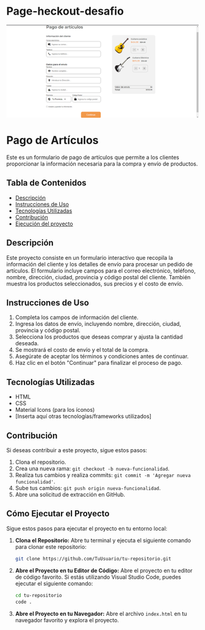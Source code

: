 # Page-heckout-desafio 
<img src="img/captura.png" alt="Pago de Artículos" class="producto-img"/>

# Pago de Artículos

Este es un formulario de pago de artículos que permite a los clientes proporcionar la información necesaria para la compra y envío de productos.

## Tabla de Contenidos

- [Descripción](#descripción)
- [Instrucciones de Uso](#instrucciones-de-uso)
- [Tecnologías Utilizadas](#tecnologías-utilizadas)
- [Contribución](#contribución)
- [Ejecución del proyecto](#cómo-Ejecutar-el-Proyecto)


## Descripción

Este proyecto consiste en un formulario interactivo que recopila la información del cliente y los detalles de envío para procesar un pedido de artículos. El formulario incluye campos para el correo electrónico, teléfono, nombre, dirección, ciudad, provincia y código postal del cliente. También muestra los productos seleccionados, sus precios y el costo de envío.


## Instrucciones de Uso

1. Completa los campos de información del cliente.
2. Ingresa los datos de envío, incluyendo nombre, dirección, ciudad, provincia y código postal.
3. Selecciona los productos que deseas comprar y ajusta la cantidad deseada.
4. Se mostrará el costo de envío y el total de la compra.
5. Asegúrate de aceptar los términos y condiciones antes de continuar.
6. Haz clic en el botón "Continuar" para finalizar el proceso de pago.

## Tecnologías Utilizadas

- HTML
- CSS
- Material Icons (para los íconos)
- [Inserta aquí otras tecnologías/frameworks utilizados]

## Contribución

Si deseas contribuir a este proyecto, sigue estos pasos:

1. Clona el repositorio.
2. Crea una nueva rama: `git checkout -b nueva-funcionalidad`.
3. Realiza tus cambios y realiza commits: `git commit -m 'Agregar nueva funcionalidad'`.
4. Sube tus cambios: `git push origin nueva-funcionalidad`.
5. Abre una solicitud de extracción en GitHub.

## Cómo Ejecutar el Proyecto

Sigue estos pasos para ejecutar el proyecto en tu entorno local:

1. **Clona el Repositorio:** Abre tu terminal y ejecuta el siguiente comando para clonar este repositorio:

   ```bash
   git clone https://github.com/TuUsuario/tu-repositorio.git
    ```
2. **Abre el Proyecto en tu Editor de Código:** Abre el proyecto en tu editor de código favorito. Si estás utilizando Visual Studio Code, puedes ejecutar el siguiente comando:

   ```bash
   cd tu-repositorio
   code .
   ```
3. **Abre el Proyecto en tu Navegador:** Abre el archivo `index.html` en tu navegador favorito y explora el proyecto.

